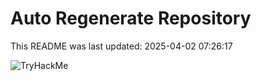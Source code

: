 # Auto Regenerate Repository

This README was last updated: 2025-04-02 07:26:17

 ![TryHackMe](https://tryhackme.com/badge/533634)
